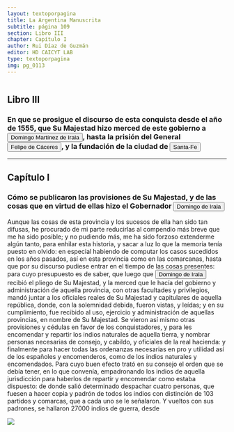 ```yaml
---
layout: textoporpagina
title: La Argentina Manuscrita
subtitle: página 109
section: Libro III
chapter: Capítulo I
author: Rui Díaz de Guzmán
editor: HD CAICYT LAB
type: textoporpagina
img: pg_0113
---
```

<div class="row">
    <div class="column">
<h2>Libro III</h2><h3>En que se prosigue el discurso de esta conquista desde el año de 1555, que Su Majestad hizo merced de este gobierno a <button class="balloon" data-balloon-pos="up" data-balloon-length="large" data-balloon="(Vergara de la Hermandad de Guipúzcoa, Castilla, 1509-Asunción del Paraguay, 03/10/1556). Conquistador y colonizador español. Ocupó tres veces el cargo de gobernador interino del Río de la Plata y del Paraguay, en los períodos de 1539 a 1542, de 1544 hasta 1548 y por último desde 1549. Carlos V lo nombró como titular en el cargo en 1555, lo sería hasta su fallecimiento.">Domingo Martínez de Irala</button>, hasta la prisión del General <button class="balloon" data-balloon-pos="up" data-balloon-length="large" data-balloon="Felipe de Cáceres (n. Madrid, ca. 1538) fue un conquistador, explorador y colonizador español. Se desempeñó como gobernador interino del Río de la Plata y del Paraguay, con sede en Asunción, entre el 11 de diciembre de 1568 y el 14 dejulio de 1572.">Felipe de Cáceres</button>, y la fundación de la ciudad de <a href="https://recogito.pelagios.org/document/wzqxhk0h3vpikm/part/1/edit#a95807da-5bc5-4871-a18d-7266e36ff52b" target="_blank"><button class="balloon" data-balloon-pos="up" data-balloon-length="large" data-balloon="La ciudad de Santa Fe fue fundada por Juan de Garay en 1573 un poco más al norte que la ubicación actual de la ciudad, en la localidad de Cayastá junto al río Paraná.">Santa-Fe</button></a></h3><hr><h2>Capítulo I</h2><h3>Cómo se publicaron las provisiones de Su Majestad, y de las cosas que en virtud de ellas hizo el Gobernador <button class="balloon" data-balloon-pos="up" data-balloon-length="large" data-balloon="Domingo Martínez de Irala (Vergara de la Hermandad de Guipúzcoa, Corona de Castilla, 1509 - Asunción del Paraguay, Virreinato del Perú, 3 de octubre de 1556) fue un conquistador, explorador y colonizador español que como lugarteniente de Juan de Ayolas quien lo nombrara interinamente hasta que regresara como teniente de gobernador de La Candelaria en 1537, luego lo sería de hecho, y posteriormente elegido por el pueblo según real cédula, como teniente de gobernador general de Asunción.Ocupó tres veces el cargo de gobernador interino del Río de la Plata y del Paraguay, en los períodos de 1539 a 1542, de 1544 hasta 1548 y por último desde 1549. El emperador Carlos V lo nombraría definitivamente como titular en el cargo gubernamental en el año 1555, que lo ostentaría hasta su fallecimiento.En 1543 fundó en el Chaco Boreal el Puerto de los Reyes, a orillas del río Paraguay y del pantano de los Jarayes, sobre las costas de la laguna La Gaiba.">Domingo de Irala</button></h3><p>Aunque las cosas de esta provincia y los sucesos de ella han sido tan difusas, he procurado de mi parte reducirlas al compendio más breve que me ha sido posible; y no pudiendo más, me ha sido forzoso extenderme algún tanto, para enhilar esta historia, y sacar a luz lo que la memoria tenía puesto en olvido: en especial habiendo de computar los casos sucedidos en los años pasados, así en esta provincia como en las comarcanas, hasta que por su discurso pudiese entrar en el tiempo de las cosas presentes: para cuyo presupuesto es de saber, que luego que <button class="balloon" data-balloon-pos="up" data-balloon-length="large" data-balloon="Domingo Martínez de Irala (Vergara de la Hermandad de Guipúzcoa, Corona de Castilla, 1509 - Asunción del Paraguay, Virreinato del Perú, 3 de octubre de 1556) fue un conquistador, explorador y colonizador español que como lugarteniente de Juan de Ayolas quien lo nombrara interinamente hasta que regresara como teniente de gobernador de La Candelaria en 1537, luego lo sería de hecho, y posteriormente elegido por el pueblo según real cédula, como teniente de gobernador general de Asunción. Ocupó tres veces el cargo de gobernador interino del Río de la Plata y del Paraguay, en los períodos de 1539 a 1542, de 1544 hasta 1548 y por último desde 1549. El emperador Carlos V lo nombraría definitivamente como titular en el cargo gubernamental en el año 1555, que lo ostentaría hasta su fallecimiento.En 1543 fundó en el Chaco Boreal el Puerto de los Reyes, a orillas del río Paraguay y del pantano de los Jarayes, sobre las costas de la laguna La Gaiba.">Domingo de Irala</button> recibió el pliego de Su Majestad, y la merced que le hacía del gobierno y administración de aquella provincia, con otras facultades y privilegios, mandó juntar a los oficiales reales de Su Majestad y capitulares de aquella república, donde, con la solemnidad debida, fueron vistas, y leídas; y en su cumplimiento, fue recibido al uso, ejercicio y administración de aquellas provincias, en nombre de Su Majestad. Se vieron así mismo otras provisiones y cédulas en favor de los conquistadores, y para les encomendar y repartir los indios naturales de aquella tierra, y nombrar personas necesarias de consejo, y cabildo, y oficiales de la real hacienda: y finalmente para hacer todas las ordenanzas necesarias en pro y utilidad así de los españoles y encomenderos, como de los indios naturales y encomendados. Para cuyo buen efecto trató en su consejo el orden que se debía tener, en lo que convenía, empadronando los indios de aquella jurisdicción para haberlos de repartir y encomendar como estaba dispuesto: de donde salió determinado despachar cuatro personas, que fuesen a hacer copia y padrón de todos los indios con distinción de 103 partidos y comarcas, que a cada uno se le señalaron. Y vueltos con sus padrones, se hallaron 27000 indios de guerra, desde </p></div>

<div class="column">
<a href="{{site.baseurl}}/assets/img/argentina_manuscrita/{{page.img}}.jpg"><img src="{{site.baseurl}}/assets/img/argentina_manuscrita/{{page.img}}.jpg"></a>
</div>
</div>
